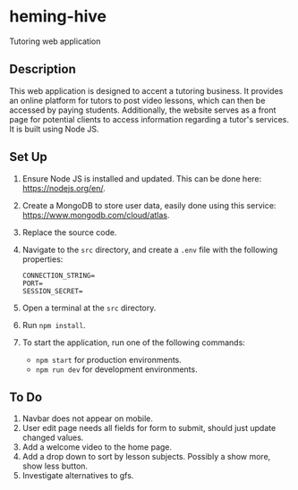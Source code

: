 # heming-hive

Tutoring web application

## Description

This web application is designed to accent a tutoring business. It provides an online platform for tutors to post video lessons, which can then be accessed by paying students. Additionally, the website serves as a front page for potential clients to access information regarding a tutor's services. It is built using Node JS.

## Set Up

1. Ensure Node JS is installed and updated. This can be done here: <https://nodejs.org/en/>.
2. Create a MongoDB to store user data, easily done using this service: <https://www.mongodb.com/cloud/atlas>.
3. Replace the source code.
4. Navigate to the `src` directory, and create a `.env` file with the following properties:

	```.env
	CONNECTION_STRING=
	PORT=
	SESSION_SECRET=
	```

5. Open a terminal at the `src` directory.
6. Run `npm install`.
7. To start the application, run one of the following commands:
	- `npm start` for production environments.
	- `npm run dev` for development environments.

## To Do

1. Navbar does not appear on mobile.
2. User edit page needs all fields for form to submit, should just update changed values.
3. Add a welcome video to the home page.
4. Add a drop down to sort by lesson subjects. Possibly a show more, show less button. 
5. Investigate alternatives to gfs.

